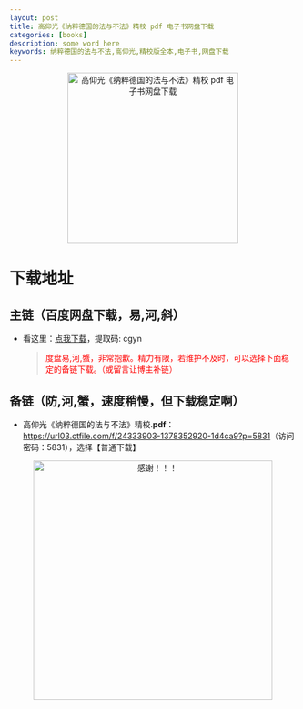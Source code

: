 ```yaml
---
layout: post
title: 高仰光《纳粹德国的法与不法》精校 pdf 电子书网盘下载
categories: [books]
description: some word here
keywords: 纳粹德国的法与不法,高仰光,精校版全本,电子书,网盘下载
---
```


<div align="center"><img src="https://qweree.cn/wp-content/uploads/2024/10/ncdgdfybf-tuya.jpg" alt="高仰光《纳粹德国的法与不法》精校 pdf 电子书网盘下载" width="300px" height="auto"></div>

# 下载地址

## 主链（百度网盘下载，易,河,斜）

- 看这里：[点我下载](https://pan.baidu.com/s/1iMXUbSbtZQZjDcqDmnWUyw?pwd=cgyn)，提取码: cgyn

  > <p style="color:red" >度盘易,河,蟹，非常抱歉。精力有限，若维护不及时，可以选择下面稳定的备链下载。（或留言让博主补链）</p>

## 备链（防,河,蟹，速度稍慢，但下载稳定啊）

- 高仰光《纳粹德国的法与不法》精校.**pdf**：<https://url03.ctfile.com/f/24333903-1378352920-1d4ca9?p=5831>（访问密码：5831），选择【普通下载】

<div align="center"><img src="https://pic.imgdb.cn/item/661246bf68eb935713c7f81c.gif" alt="感谢！！！" width="420px" height="auto"/></div>
